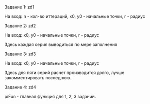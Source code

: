 Задание 1: zd1

На вход: n - кол-во иттераций, x0, y0 - начальные точки, r - радиус



Задание 2: zd2

На вход: x0, y0 - начальные точки, r - радиус

Здесь каждая серия выводиться по мере заполнения



Задание 3: zd3

На вход: x0, y0 - начальные точки, r - радиус

Здесь для пяти серий расчет производится долго, лучше закомментировать последнюю.



Задание 4: zd4



piFun - главная функция для 1, 2, 3 заданий.

